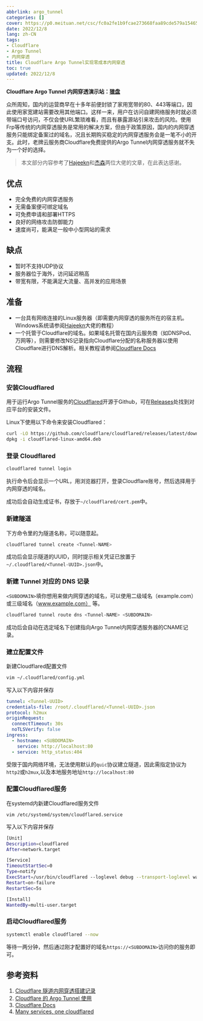 ```yaml
---
abbrlink: argo_tunnel
categories: []
cover: https://p0.meituan.net/csc/fc0a2fe1b9fcae273668faa89cde579a15465.png
date: 2022/12/8
lang: zh-CN
tags:
- Cloudflare
- Argo Tunnel
- 内网穿透
title: Cloudflare Argo Tunnel实现零成本内网穿透
toc: true
updated: 2022/12/8
---
```

**Cloudflare Argo Tunnel 内网穿透演示站：[猹盘](https://ed.tcea.top/)**

众所周知，国内的运营商早在十多年前便封锁了家用宽带的80、443等端口，因此使用家宽建站需要改用其他端口。这样一来，用户在访问自建网络服务时就必须带端口号访问，不仅会使URL繁琐难看，而且有暴露源站引来攻击的风险。使用Frp等传统的内网穿透服务是常用的解决方案，但由于政策原因，国内的内网穿透服务只能绑定备案过的域名，况且长期购买稳定的内网穿透服务会是一笔不小的开支。此时，老牌云服务商Cloudflare免费提供的Argo Tunnel内网穿透服务就不失为一个好的选择。

<!--more-->

> 本文部分内容参考了[Hajeekn](https://blog.slqwq.cn/2021/posts/fktz6u/index.html)和[杰森](https://johnrosen1.com/2022/04/19/cloudflare/)两位大佬的文章，在此表达感谢。

## 优点

- 完全免费的内网穿透服务
- 无需备案便可绑定域名
- 可免费申请和部署HTTPS
- 良好的网络攻击防御能力
- 速度尚可，能满足一般中小型网站的需求

## 缺点

- 暂时不支持UDP协议
- 服务器位于海外，访问延迟稍高
- 带宽有限，不能满足大流量、高并发的应用场景

## 准备

- 一台具有网络连接的Linux服务器（即需要内网穿透的服务所在的宿主机。Windows系统请参阅[Hajeekn](https://blog.slqwq.cn/2021/posts/fktz6u/index.html)大佬的教程）
- 一个托管于Cloudflare的域名。如果域名托管在国内云服务商（如DNSPod、万网等），则需要修改NS记录指向Cloudflare分配的名称服务器以使用Cloudflare进行DNS解析。相关教程请参阅[Cloudflare Docs](https://developers.cloudflare.com/fundamentals/get-started/setup/)

## 流程

### 安装Cloudflared

用于运行Argo Tunnel服务的[Cloudflared](https://github.com/cloudflare/cloudflared/)开源于Github，可在[Releases](https://github.com/cloudflare/cloudflared/releases)处找到对应平台的安装文件。

Linux下使用以下命令来安装Cloudflared：

```bash
curl -LO https://github.com/cloudflare/cloudflared/releases/latest/download/cloudflared-linux-amd64.deb
dpkg -i cloudflared-linux-amd64.deb
```

### 登录 Cloudflared

```bash
cloudflared tunnel login
```

执行命令后会显示一个URL，用浏览器打开，登录Cloudflare账号，然后选择用于内网穿透的域名。

成功后会自动生成证书，存放于`~/cloudflared/cert.pem`中。

### 新建隧道

下方命令里的<Tunnel-NAME>为隧道名称，可以随意起。

```bash
cloudflared tunnel create <Tunnel-NAME>
```

成功后会显示隧道的UUID，同时提示相关凭证已放置于`~/.cloudflared/<Tunnel-UUID>.json`中。

### 新建 Tunnel 对应的 DNS 记录

`<SUBDOMAIN>`填你想用来做内网穿透的域名，可以使用二级域名（example.com）或三级域名（www.example.com） 等。

```bash
cloudflared tunnel route dns <Tunnel-NAME> <SUBDOMAIN>
```

成功后会自动在选定域名下创建指向Argo Tunnel内网穿透服务器的CNAME记录。

### 建立配置文件

新建Cloudflared配置文件

```bash
vim ~/.cloudflared/config.yml
```

写入以下内容并保存

```yaml
tunnel: <Tunnel-UUID>
credentials-file: /root/.cloudflared/<Tunnel-UUID>.json
protocol: h2mux
originRequest:
  connectTimeout: 30s
  noTLSVerify: false
ingress:
  - hostname: <SUBDOMAIN>
    service: http://localhost:80
  - service: http_status:404
```

受限于国内网络环境，无法使用默认的`quic`协议建立隧道，因此需指定协议为`http2`或`h2mux`,以及本地服务地址`http://localhost:80`

### 配置Cloudflared服务

在systemd内新建Cloudflared服务文件

`vim /etc/systemd/system/cloudflared.service`

写入以下内容并保存

```bash
[Unit]
Description=cloudflared
After=network.target

[Service]
TimeoutStartSec=0
Type=notify
ExecStart=/usr/bin/cloudflared --loglevel debug --transport-loglevel warn --config /root/.cloudflared/config.yml tunnel run <Tunnel-NAME>
Restart=on-failure
RestartSec=5s

[Install]
WantedBy=multi-user.target
```

### 启动Cloudflared服务

```bash
systemctl enable cloudflared --now
```

等待一两分钟，然后通过刚才配置好的域名`https://<SUBDOMAIN>`访问你的服务即可。

## 参考资料

1. [Cloudflare 隧道内网穿透搭建记录](https://johnrosen1.com/2022/04/19/cloudflare/)
2. [Cloudflare 的 Argo Tunnel 使用](https://blog.slqwq.cn/2021/posts/fktz6u/index.html)
3. [Cloudflare Docs](https://developers.cloudflare.com/cloudflare-one/connections/connect-apps/)
4. [Many services, one cloudflared](https://blog.cloudflare.com/many-services-one-cloudflared/)
